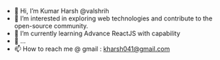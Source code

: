 - 👋 Hi, I’m   Kumar Harsh @valshrih
- 👀 I’m interested in exploring web technologies and contribute to the open-source community.
- 🌱 I’m currently learning Advance ReactJS with capability
- 💞️ ...
- 📫 How to reach me  @ gmail : kharsh041@gmail.com

<!---
valshrih/valshrih is a ✨ special ✨ repository because its `README.md` (this file) appears on your GitHub profile.
You can click the Preview link to take a look at your changes.
--->
